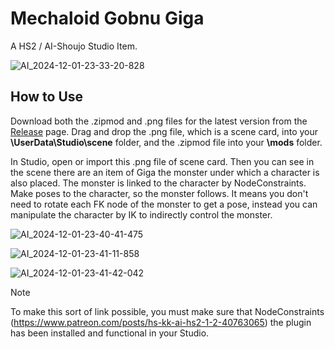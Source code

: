 # Mechaloid Gobnu Giga
A HS2 / AI-Shoujo Studio Item.

![AI_2024-12-01-23-33-20-828](https://github.com/user-attachments/assets/6b0645e8-b5f8-4214-91b2-d8e6a6af8776)

## How to Use
Download both the .zipmod and .png files for the latest version from the [Release](https://github.com/Blatke/Mechaloid-Gobnu-Giga/releases) page. Drag and drop the .png file, which is a scene card, into your **\UserData\Studio\scene** folder, and the .zipmod file into your **\mods** folder.

In Studio, open or import this .png file of scene card. Then you can see in the scene there are an item of Giga the monster under which a character is also placed. The monster is linked to the character by NodeConstraints. Make poses to the character, so the monster follows. It means you don't need to rotate each FK node of the monster to get a pose, instead you can manipulate the character by IK to indirectly control the monster.

![AI_2024-12-01-23-40-41-475](https://github.com/user-attachments/assets/32b72049-54f9-44ad-bedb-6155eaf3ddd2)

![AI_2024-12-01-23-41-11-858](https://github.com/user-attachments/assets/46eac551-26fa-4313-9072-02531317ac44)

![AI_2024-12-01-23-41-42-042](https://github.com/user-attachments/assets/852c6849-5f9e-4b97-8904-baa78106c521)

> [!NOTE]
> To make this sort of link possible, you must make sure that NodeConstraints (https://www.patreon.com/posts/hs-kk-ai-hs2-1-2-40763065) the plugin has been installed and functional in your Studio. 
